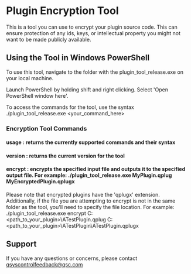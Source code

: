 # Plugin Encryption Tool

This is a tool you can use to encrypt your plugin source code. This can ensure protection of any ids, keys, or intellectual property you might not want to be made publicly available.

## Using the Tool in Windows PowerShell

To use this tool, navigate to the folder with the plugin_tool_release.exe on your local machine.

Launch PowerShell by holding shift and right clicking. Select 'Open PowerShell window here'.

To access the commands for the tool, use the syntax ./plugin_tool_release.exe <your_command_here>

### Encryption Tool Commands

#### usage   : returns the currently supported commands and their syntax

#### version : returns the current version for the tool

#### encrypt : encrypts the specified input file and outputs it to the specified output file. For example: ./plugin_tool_release.exe MyPlugin.qplug MyEncryptedPlugin.qplugx
  
Please note that encrypted plugins have the 'qplugx' extension. Additionally, if the file you are attempting to encrypt is not in the same folder as the tool, you'll need to specify the file location. For example: ./plugin_tool_release.exe encrypt C:\<path_to_your_plugin>\ATestPlugin.qplug C:\<path_to_your_plugin>\ATestPlugin\ATestPlugin.qplugx

## Support

If you have any questions or concerns, please contact qsyscontrolfeedback@qsc.com